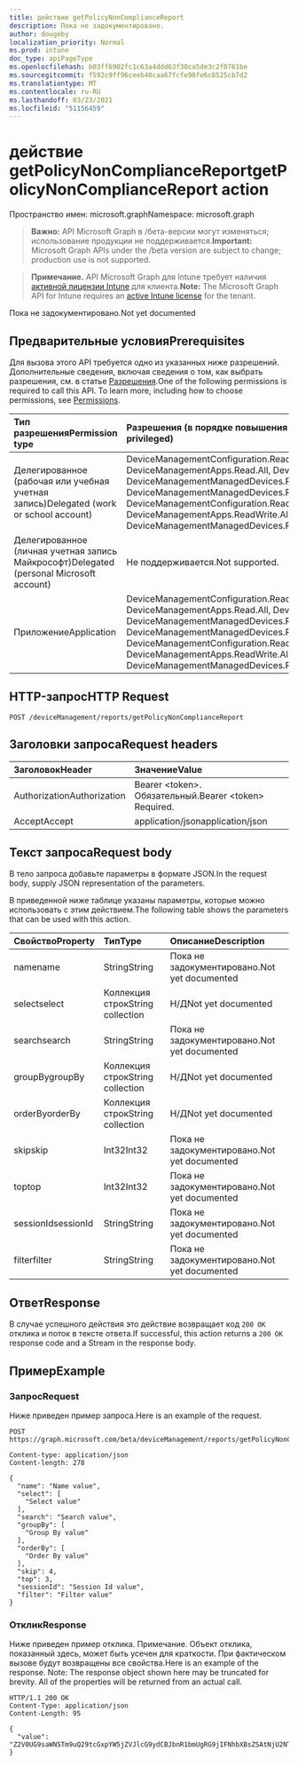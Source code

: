 ```yaml
---
title: действие getPolicyNonComplianceReport
description: Пока не задокументировано.
author: dougeby
localization_priority: Normal
ms.prod: intune
doc_type: apiPageType
ms.openlocfilehash: b03ff6902fc1c63a4ddd63f30ca5de3c2f0761be
ms.sourcegitcommit: f592c9ff96ceeb40caa67fcfe90fe6c8525cb7d2
ms.translationtype: MT
ms.contentlocale: ru-RU
ms.lasthandoff: 03/23/2021
ms.locfileid: "51156459"
---
```

# <a name="getpolicynoncompliancereport-action"></a><span data-ttu-id="6c581-103">действие getPolicyNonComplianceReport</span><span class="sxs-lookup"><span data-stu-id="6c581-103">getPolicyNonComplianceReport action</span></span>

<span data-ttu-id="6c581-104">Пространство имен: microsoft.graph</span><span class="sxs-lookup"><span data-stu-id="6c581-104">Namespace: microsoft.graph</span></span>

> <span data-ttu-id="6c581-105">**Важно:** API Microsoft Graph в /бета-версии могут изменяться; использование продукции не поддерживается.</span><span class="sxs-lookup"><span data-stu-id="6c581-105">**Important:** Microsoft Graph APIs under the /beta version are subject to change; production use is not supported.</span></span>

> <span data-ttu-id="6c581-106">**Примечание.** API Microsoft Graph для Intune требует наличия [активной лицензии Intune](https://go.microsoft.com/fwlink/?linkid=839381) для клиента.</span><span class="sxs-lookup"><span data-stu-id="6c581-106">**Note:** The Microsoft Graph API for Intune requires an [active Intune license](https://go.microsoft.com/fwlink/?linkid=839381) for the tenant.</span></span>

<span data-ttu-id="6c581-107">Пока не задокументировано.</span><span class="sxs-lookup"><span data-stu-id="6c581-107">Not yet documented</span></span>

## <a name="prerequisites"></a><span data-ttu-id="6c581-108">Предварительные условия</span><span class="sxs-lookup"><span data-stu-id="6c581-108">Prerequisites</span></span>
<span data-ttu-id="6c581-p101">Для вызова этого API требуется одно из указанных ниже разрешений. Дополнительные сведения, включая сведения о том, как выбрать разрешения, см. в статье [Разрешения](/graph/permissions-reference).</span><span class="sxs-lookup"><span data-stu-id="6c581-p101">One of the following permissions is required to call this API. To learn more, including how to choose permissions, see [Permissions](/graph/permissions-reference).</span></span>

|<span data-ttu-id="6c581-111">Тип разрешения</span><span class="sxs-lookup"><span data-stu-id="6c581-111">Permission type</span></span>|<span data-ttu-id="6c581-112">Разрешения (в порядке повышения привилегий)</span><span class="sxs-lookup"><span data-stu-id="6c581-112">Permissions (from least to most privileged)</span></span>|
|:---|:---|
|<span data-ttu-id="6c581-113">Делегированное (рабочая или учебная учетная запись)</span><span class="sxs-lookup"><span data-stu-id="6c581-113">Delegated (work or school account)</span></span>|<span data-ttu-id="6c581-114">DeviceManagementConfiguration.Read.All, DeviceManagementConfiguration.ReadWrite.All, DeviceManagementApps.Read.All, DeviceManagementApps.ReadWrite.All, DeviceManagementManagedDevices.Read.All, DeviceManagementManagedDevices.ReadWrite.All</span><span class="sxs-lookup"><span data-stu-id="6c581-114">DeviceManagementConfiguration.Read.All, DeviceManagementConfiguration.ReadWrite.All, DeviceManagementApps.Read.All, DeviceManagementApps.ReadWrite.All, DeviceManagementManagedDevices.Read.All, DeviceManagementManagedDevices.ReadWrite.All</span></span>|
|<span data-ttu-id="6c581-115">Делегированное (личная учетная запись Майкрософт)</span><span class="sxs-lookup"><span data-stu-id="6c581-115">Delegated (personal Microsoft account)</span></span>|<span data-ttu-id="6c581-116">Не поддерживается.</span><span class="sxs-lookup"><span data-stu-id="6c581-116">Not supported.</span></span>|
|<span data-ttu-id="6c581-117">Приложение</span><span class="sxs-lookup"><span data-stu-id="6c581-117">Application</span></span>|<span data-ttu-id="6c581-118">DeviceManagementConfiguration.Read.All, DeviceManagementConfiguration.ReadWrite.All, DeviceManagementApps.Read.All, DeviceManagementApps.ReadWrite.All, DeviceManagementManagedDevices.Read.All, DeviceManagementManagedDevices.ReadWrite.All</span><span class="sxs-lookup"><span data-stu-id="6c581-118">DeviceManagementConfiguration.Read.All, DeviceManagementConfiguration.ReadWrite.All, DeviceManagementApps.Read.All, DeviceManagementApps.ReadWrite.All, DeviceManagementManagedDevices.Read.All, DeviceManagementManagedDevices.ReadWrite.All</span></span>|

## <a name="http-request"></a><span data-ttu-id="6c581-119">HTTP-запрос</span><span class="sxs-lookup"><span data-stu-id="6c581-119">HTTP Request</span></span>
<!-- {
  "blockType": "ignored"
}
-->
``` http
POST /deviceManagement/reports/getPolicyNonComplianceReport
```

## <a name="request-headers"></a><span data-ttu-id="6c581-120">Заголовки запроса</span><span class="sxs-lookup"><span data-stu-id="6c581-120">Request headers</span></span>
|<span data-ttu-id="6c581-121">Заголовок</span><span class="sxs-lookup"><span data-stu-id="6c581-121">Header</span></span>|<span data-ttu-id="6c581-122">Значение</span><span class="sxs-lookup"><span data-stu-id="6c581-122">Value</span></span>|
|:---|:---|
|<span data-ttu-id="6c581-123">Authorization</span><span class="sxs-lookup"><span data-stu-id="6c581-123">Authorization</span></span>|<span data-ttu-id="6c581-124">Bearer &lt;token&gt;. Обязательный.</span><span class="sxs-lookup"><span data-stu-id="6c581-124">Bearer &lt;token&gt; Required.</span></span>|
|<span data-ttu-id="6c581-125">Accept</span><span class="sxs-lookup"><span data-stu-id="6c581-125">Accept</span></span>|<span data-ttu-id="6c581-126">application/json</span><span class="sxs-lookup"><span data-stu-id="6c581-126">application/json</span></span>|

## <a name="request-body"></a><span data-ttu-id="6c581-127">Текст запроса</span><span class="sxs-lookup"><span data-stu-id="6c581-127">Request body</span></span>
<span data-ttu-id="6c581-128">В тело запроса добавьте параметры в формате JSON.</span><span class="sxs-lookup"><span data-stu-id="6c581-128">In the request body, supply JSON representation of the parameters.</span></span>

<span data-ttu-id="6c581-129">В приведенной ниже таблице указаны параметры, которые можно использовать с этим действием.</span><span class="sxs-lookup"><span data-stu-id="6c581-129">The following table shows the parameters that can be used with this action.</span></span>

|<span data-ttu-id="6c581-130">Свойство</span><span class="sxs-lookup"><span data-stu-id="6c581-130">Property</span></span>|<span data-ttu-id="6c581-131">Тип</span><span class="sxs-lookup"><span data-stu-id="6c581-131">Type</span></span>|<span data-ttu-id="6c581-132">Описание</span><span class="sxs-lookup"><span data-stu-id="6c581-132">Description</span></span>|
|:---|:---|:---|
|<span data-ttu-id="6c581-133">name</span><span class="sxs-lookup"><span data-stu-id="6c581-133">name</span></span>|<span data-ttu-id="6c581-134">String</span><span class="sxs-lookup"><span data-stu-id="6c581-134">String</span></span>|<span data-ttu-id="6c581-135">Пока не задокументировано.</span><span class="sxs-lookup"><span data-stu-id="6c581-135">Not yet documented</span></span>|
|<span data-ttu-id="6c581-136">select</span><span class="sxs-lookup"><span data-stu-id="6c581-136">select</span></span>|<span data-ttu-id="6c581-137">Коллекция строк</span><span class="sxs-lookup"><span data-stu-id="6c581-137">String collection</span></span>|<span data-ttu-id="6c581-138">Н/Д</span><span class="sxs-lookup"><span data-stu-id="6c581-138">Not yet documented</span></span>|
|<span data-ttu-id="6c581-139">search</span><span class="sxs-lookup"><span data-stu-id="6c581-139">search</span></span>|<span data-ttu-id="6c581-140">String</span><span class="sxs-lookup"><span data-stu-id="6c581-140">String</span></span>|<span data-ttu-id="6c581-141">Пока не задокументировано.</span><span class="sxs-lookup"><span data-stu-id="6c581-141">Not yet documented</span></span>|
|<span data-ttu-id="6c581-142">groupBy</span><span class="sxs-lookup"><span data-stu-id="6c581-142">groupBy</span></span>|<span data-ttu-id="6c581-143">Коллекция строк</span><span class="sxs-lookup"><span data-stu-id="6c581-143">String collection</span></span>|<span data-ttu-id="6c581-144">Н/Д</span><span class="sxs-lookup"><span data-stu-id="6c581-144">Not yet documented</span></span>|
|<span data-ttu-id="6c581-145">orderBy</span><span class="sxs-lookup"><span data-stu-id="6c581-145">orderBy</span></span>|<span data-ttu-id="6c581-146">Коллекция строк</span><span class="sxs-lookup"><span data-stu-id="6c581-146">String collection</span></span>|<span data-ttu-id="6c581-147">Н/Д</span><span class="sxs-lookup"><span data-stu-id="6c581-147">Not yet documented</span></span>|
|<span data-ttu-id="6c581-148">skip</span><span class="sxs-lookup"><span data-stu-id="6c581-148">skip</span></span>|<span data-ttu-id="6c581-149">Int32</span><span class="sxs-lookup"><span data-stu-id="6c581-149">Int32</span></span>|<span data-ttu-id="6c581-150">Пока не задокументировано.</span><span class="sxs-lookup"><span data-stu-id="6c581-150">Not yet documented</span></span>|
|<span data-ttu-id="6c581-151">top</span><span class="sxs-lookup"><span data-stu-id="6c581-151">top</span></span>|<span data-ttu-id="6c581-152">Int32</span><span class="sxs-lookup"><span data-stu-id="6c581-152">Int32</span></span>|<span data-ttu-id="6c581-153">Пока не задокументировано.</span><span class="sxs-lookup"><span data-stu-id="6c581-153">Not yet documented</span></span>|
|<span data-ttu-id="6c581-154">sessionId</span><span class="sxs-lookup"><span data-stu-id="6c581-154">sessionId</span></span>|<span data-ttu-id="6c581-155">String</span><span class="sxs-lookup"><span data-stu-id="6c581-155">String</span></span>|<span data-ttu-id="6c581-156">Пока не задокументировано.</span><span class="sxs-lookup"><span data-stu-id="6c581-156">Not yet documented</span></span>|
|<span data-ttu-id="6c581-157">filter</span><span class="sxs-lookup"><span data-stu-id="6c581-157">filter</span></span>|<span data-ttu-id="6c581-158">String</span><span class="sxs-lookup"><span data-stu-id="6c581-158">String</span></span>|<span data-ttu-id="6c581-159">Пока не задокументировано.</span><span class="sxs-lookup"><span data-stu-id="6c581-159">Not yet documented</span></span>|



## <a name="response"></a><span data-ttu-id="6c581-160">Ответ</span><span class="sxs-lookup"><span data-stu-id="6c581-160">Response</span></span>
<span data-ttu-id="6c581-161">В случае успешного действия это действие возвращает код `200 OK` отклика и поток в тексте ответа.</span><span class="sxs-lookup"><span data-stu-id="6c581-161">If successful, this action returns a `200 OK` response code and a Stream in the response body.</span></span>

## <a name="example"></a><span data-ttu-id="6c581-162">Пример</span><span class="sxs-lookup"><span data-stu-id="6c581-162">Example</span></span>

### <a name="request"></a><span data-ttu-id="6c581-163">Запрос</span><span class="sxs-lookup"><span data-stu-id="6c581-163">Request</span></span>
<span data-ttu-id="6c581-164">Ниже приведен пример запроса.</span><span class="sxs-lookup"><span data-stu-id="6c581-164">Here is an example of the request.</span></span>
``` http
POST https://graph.microsoft.com/beta/deviceManagement/reports/getPolicyNonComplianceReport

Content-type: application/json
Content-length: 278

{
  "name": "Name value",
  "select": [
    "Select value"
  ],
  "search": "Search value",
  "groupBy": [
    "Group By value"
  ],
  "orderBy": [
    "Order By value"
  ],
  "skip": 4,
  "top": 3,
  "sessionId": "Session Id value",
  "filter": "Filter value"
}
```

### <a name="response"></a><span data-ttu-id="6c581-165">Отклик</span><span class="sxs-lookup"><span data-stu-id="6c581-165">Response</span></span>
<span data-ttu-id="6c581-p102">Ниже приведен пример отклика. Примечание. Объект отклика, показанный здесь, может быть усечен для краткости. При фактическом вызове будут возвращены все свойства.</span><span class="sxs-lookup"><span data-stu-id="6c581-p102">Here is an example of the response. Note: The response object shown here may be truncated for brevity. All of the properties will be returned from an actual call.</span></span>
``` http
HTTP/1.1 200 OK
Content-Type: application/json
Content-Length: 95

{
  "value": "Z2V0UG9saWN5Tm9uQ29tcGxpYW5jZVJlcG9ydCBJbnR1bmUgRG9jIFNhbXBsZSAtNjU2NTI5OTUw"
}
```




